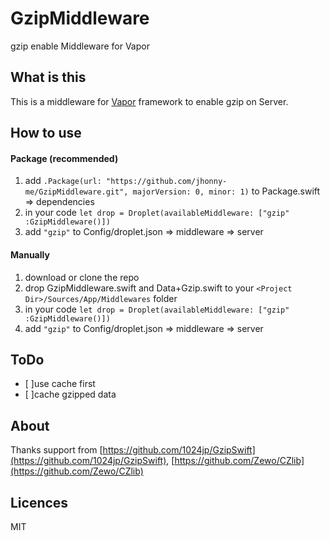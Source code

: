 # GzipMiddleware
gzip enable  Middleware for Vapor

## What is this
This is a middleware for [Vapor](https://vapor.codes/) framework to enable gzip on Server.

## How to use
#### Package (recommended)
1. add `.Package(url: "https://github.com/jhonny-me/GzipMiddleware.git", majorVersion: 0, minor: 1)` to Package.swift => dependencies
2. in your code `let drop = Droplet(availableMiddleware: ["gzip" :GzipMiddleware()])`
3. add `"gzip"` to Config/droplet.json => middleware => server

#### Manually
1. download or clone the repo
2. drop GzipMiddleware.swift and Data+Gzip.swift to your `<Project Dir>/Sources/App/Middlewares` folder
2. in your code `let drop = Droplet(availableMiddleware: ["gzip" :GzipMiddleware()])`
3. add `"gzip"` to Config/droplet.json => middleware => server

## ToDo

- [ ]use cache first
- [ ]cache gzipped data

## About
Thanks support from [https://github.com/1024jp/GzipSwift](https://github.com/1024jp/GzipSwift), [https://github.com/Zewo/CZlib](https://github.com/Zewo/CZlib)

## Licences

MIT
